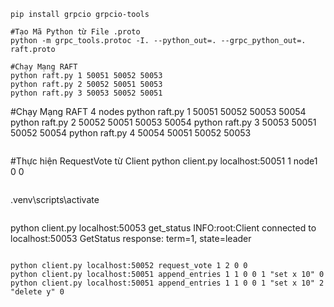 ```
pip install grpcio grpcio-tools
```

```
#Tạo Mã Python từ File .proto
python -m grpc_tools.protoc -I. --python_out=. --grpc_python_out=. raft.proto
```

```
#Chạy Mạng RAFT
python raft.py 1 50051 50052 50053
python raft.py 2 50052 50051 50053
python raft.py 3 50053 50052 50051
```

#Chạy Mạng RAFT 4 nodes
python raft.py 1 50051 50052 50053 50054
python raft.py 2 50052 50051 50053 50054
python raft.py 3 50053 50051 50052 50054
python raft.py 4 50054 50051 50052 50053

```

```

#Thực hiện RequestVote từ Client
python client.py localhost:50051 1 node1 0 0

```

```

.venv\scripts\activate

```

```

python client.py localhost:50053 get_status
INFO:root:Client connected to localhost:50053
GetStatus response: term=1, state=leader

```

python client.py localhost:50052 request_vote 1 2 0 0
python client.py localhost:50051 append_entries 1 1 0 0 1 "set x 10" 0
python client.py localhost:50051 append_entries 1 1 0 0 1 "set x 10" 2 "delete y" 0

```
